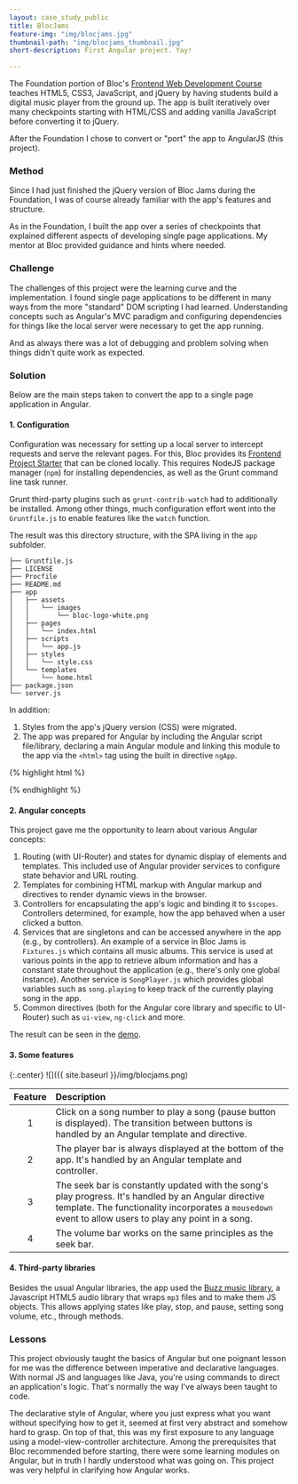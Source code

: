 ```yaml
---
layout: case_study_public
title: BlocJams
feature-img: "img/blocjams.jpg"
thumbnail-path: "img/blocjams_thumbnail.jpg"
short-description: First Angular project. Yay!

---
```

The Foundation portion of Bloc's [Frontend Web Development Course](https://www.bloc.io/frontend-development-bootcamp) teaches HTML5, CSS3, JavaScript, and jQuery by having students build a digital music player from the ground up. The app is built iteratively over many checkpoints starting with HTML/CSS and adding vanilla JavaScript before converting it to jQuery.

After the Foundation I chose to convert or "port" the app to AngularJS (this project).

### Method 

Since I had just finished the jQuery version of Bloc Jams during the Foundation, I was of course already familiar with the app's features and structure.

As in the Foundation, I built the app over a series of checkpoints that explained different aspects of developing single page applications. My mentor at Bloc provided guidance and hints where needed.

### Challenge

The challenges of this project were the learning curve and the implementation. I found single page applications to be different in many ways from the more "standard" DOM scripting I had learned. Understanding concepts such as Angular's MVC paradigm and configuring dependencies for things like the local server were necessary to get the app running.

And as always there was a lot of debugging and problem solving when things didn't quite work as expected.

### Solution

Below are the main steps taken to convert the app to a single page application in Angular.

#### 1. Configuration

Configuration was necessary for setting up a local server to intercept requests and serve the relevant pages. For this, Bloc provides its [Frontend Project Starter](https://github.com/Bloc/bloc-frontend-project-starter) that can be cloned locally. This requires NodeJS package manager (`npm`) for installing dependencies, as well as the Grunt command line task runner.

Grunt third-party plugins such as `grunt-contrib-watch` had to additionally be installed. Among other things, much configuration effort went into the `Gruntfile.js` to enable features like the `watch` function.

The result was this directory structure, with the SPA living in the `app` subfolder.

```
├── Gruntfile.js
├── LICENSE
├── Procfile
├── README.md
├── app
│   ├── assets
│   │   └── images
│   │       └── bloc-logo-white.png
│   ├── pages
│   │   └── index.html
│   ├── scripts
│   │   └── app.js
│   ├── styles
│   │   └── style.css
│   └── templates
│       └── home.html
├── package.json
└── server.js
```
In addition:

1. Styles from the app's jQuery version (CSS) were migrated.
2. The app was prepared for Angular by including the Angular script file/library, declaring a main Angular module and linking this module to the app via the `<html>` tag using the built in directive `ngApp`.

{% highlight html %}
<html ng-app="blocJams">
{% endhighlight %}

#### 2. Angular concepts

This project gave me the opportunity to learn about various Angular concepts:

1. Routing (with UI-Router) and states for dynamic display of elements and templates. This included use of Angular provider services to configure state behavior and URL routing.
2. Templates for combining HTML markup with Angular markup and directives to render dynamic views in the browser.
3. Controllers for encapsulating the app's logic and binding it to `$scopes`. Controllers determined, for example, how the app behaved when a user clicked a button.
4. Services that are singletons and can be accessed anywhere in the app (e.g., by controllers). An example of a service in Bloc Jams is `Fixtures.js` which contains all music albums. This service is used at various points in the app to retrieve album information and has a constant state throughout the application (e.g., there's only one global instance). Another service is `SongPlayer.js` which provides global variables such as `song.playing` to keep track of the currently playing song in the app.
5. Common directives (both for the Angular core library and specific to UI-Router) such as `ui-view`, `ng-click` and more.

The result can be seen in the [demo](http://ng-bloc-jams.herokuapp.com/). 

#### 3. Some features

{:.center}
![]({{ site.baseurl }}/img/blocjams.png)

| Feature  | Description|
|:--------:|:--------|
| 1| Click on a song number to play a song (pause button is displayed). The transition between buttons is handled by an Angular template and directive.|
| 2| The player bar is always displayed at the bottom of the app. It's handled by an Angular template and controller.| 
| 3| The seek bar is constantly updated with the song's play progress. It's handled by an Angular directive template. The functionality incorporates a `mousedown` event to allow users to play any point in a song.|
| 4| The volume bar works on the same principles as the seek bar.|


#### 4. Third-party libraries
 
 Besides the usual Angular libraries, the app used the [Buzz music library](http://buzz.jaysalvat.com/), a Javascript HTML5 audio library that wraps `mp3` files and to make them JS objects. This allows applying states like play, stop, and pause, setting song volume, etc., through methods.
 
### Lessons 
 
 This project obviously taught the basics of Angular but one poignant lesson for me was the difference between imperative and declarative languages. With normal JS and languages like Java, you're using commands to direct an application's logic. That's normally the way I've always been taught to code.
 
The declarative style of Angular, where you just express what you want without specifying how to get it, seemed at first very abstract and somehow hard to grasp. On top of that, this was my first exposure to any language using a model-view-controller architecture. Among the prerequisites that Bloc recommended before starting, there were some learning modules on Angular, but in truth I hardly understood what was going on. This project was very helpful in clarifying how Angular works.